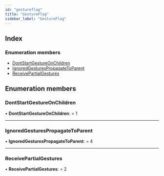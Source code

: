 ```yaml
---
id: "gestureflag"
title: "GestureFlag"
sidebar_label: "GestureFlag"
---
```


## Index

### Enumeration members

* [DontStartGestureOnChildren](gestureflag.md#dontstartgestureonchildren)
* [IgnoredGesturesPropagateToParent](gestureflag.md#ignoredgesturespropagatetoparent)
* [ReceivePartialGestures](gestureflag.md#receivepartialgestures)

## Enumeration members

###  DontStartGestureOnChildren

• **DontStartGestureOnChildren**: = 1

___

###  IgnoredGesturesPropagateToParent

• **IgnoredGesturesPropagateToParent**: = 4

___

###  ReceivePartialGestures

• **ReceivePartialGestures**: = 2
